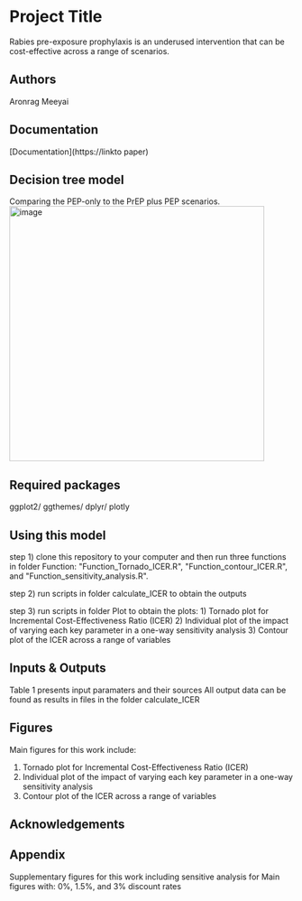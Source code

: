 # Project Title
Rabies pre-exposure prophylaxis is an underused intervention that can be cost-effective across a range of scenarios.


## Authors
 Aronrag Meeyai

## Documentation
[Documentation](https://linkto paper) 

## Decision tree model
Comparing the PEP-only to the PrEP plus PEP scenarios. 
<img width="452" alt="image" src="https://github.com/user-attachments/assets/85d75e2b-8fba-4b8e-bc6a-b57fa4d876e6">

## Required packages
ggplot2/ ggthemes/ dplyr/ plotly

## Using this model
step 1) clone this repository to your computer and then run three functions in folder Function: "Function_Tornado_ICER.R", "Function_contour_ICER.R", and "Function_sensitivity_analysis.R".

step 2) run scripts in folder calculate_ICER to obtain the outputs

step 3) run scripts in folder Plot to obtain the plots: 
       1) Tornado plot for Incremental Cost-Effectiveness Ratio (ICER)
       2) Individual plot of the impact of varying each key parameter in a one-way sensitivity analysis
       3) Contour plot of the ICER across a range of variables
       

## Inputs & Outputs 
Table 1 presents input paramaters and their sources
All output data can be found as results in files in the folder calculate_ICER


## Figures
Main figures for this work include: 
1) Tornado plot for Incremental Cost-Effectiveness Ratio (ICER)
2) Individual plot of the impact of varying each key parameter in a one-way sensitivity analysis
3) Contour plot of the ICER across a range of variables

## Acknowledgements


## Appendix
Supplementary figures for this work including sensitive analysis for Main figures with: 0%, 1.5%, and 3% discount rates









